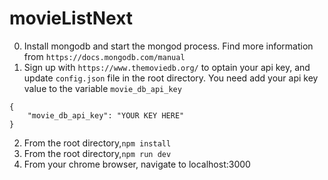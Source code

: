# movieListNext

0. Install mongodb and start the mongod process. Find more information from `https://docs.mongodb.com/manual`
1. Sign up with `https://www.themoviedb.org/` to optain your api key, and update `config.json` file in the root directory. You need add your api key value to the variable `movie_db_api_key`
```
{
    "movie_db_api_key": "YOUR KEY HERE"
}
```
2. From the root directory,`npm install` 
3. From the root directory,`npm run dev`
4. From your chrome browser, navigate to localhost:3000

